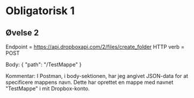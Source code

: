# Obligatorisk 1

## Øvelse 2
Endpoint = https://api.dropboxapi.com/2/files/create_folder
HTTP verb = POST

Body:
{
    "path": "/TestMappe"
}

Kommentar: I Postman, i body-sektionen, har jeg angivet JSON-data for at specificere mappens navn. Dette har oprettet en mappe med navnet "TestMappe" i mit Dropbox-konto.
